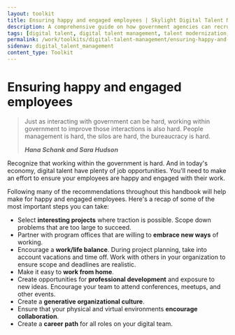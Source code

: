 ```yaml
---
layout: toolkit
title: Ensuring happy and engaged employees | Skylight Digital Talent Management Handbook
description: A comprehensive guide on how government agencies can recruit, hire, onboard, and retain digital talent.
tags: [digital talent, digital talent management, talent modernization, guide]
permalink: /work/toolkits/digital-talent-management/ensuring-happy-and-engaged-employees/
sidenav: digital_talent_management
content_type: Toolkit
---
```


# Ensuring happy and engaged employees

<blockquote class="post-blockquote" cite="https://www.newamerica.org/public-interest-technology/reports/problem-solving-government/what-the-work-really-looks-like/">
<p>Just as interacting with government can be hard, working within government to improve those interactions is also hard. People management is hard, the silos are hard, the bureaucracy is hard.</p>
<cite><strong>Hana Schank and Sara Hudson</strong></cite>
</blockquote>

Recognize that working within the government is hard. And in today's economy, digital talent have plenty of job opportunities. You'll need to make an effort to ensure your employees are happy and engaged with their work.

Following many of the recommendations throughout this handbook will help make for happy and engaged employees. Here's a recap of some of the most important steps you can take:

- Select **interesting projects** where traction is possible. Scope down problems that are too large to succeed.
- Partner with program offices that are willing to **embrace new ways** of working.
- Encourage a **work/life balance**. During project planning, take into account vacations and time off. Work with others in your organization to ensure scope and deadlines are realistic.
- Make it easy to **work from home**.
- Create opportunities for **professional development** and exposure to new ideas. Encourage your team to attend conferences, meetups, and other events.
- Create a **generative organizational culture**.
- Ensure that your physical and virtual environments **encourage collaboration**.
- Create a **career path** for all roles on your digital team.
